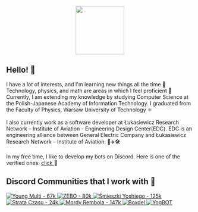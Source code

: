 <p align="center">
  <img
    src="https://cdn.discordapp.com/avatars/697961565403611256/0b678f8bdb823613df4d581cd597e3b7.webp?size=2048"
    width="130"
  />
</p>

## Hello! 👋

<span>
  I have a lot of interests, and I'm learning new things all the time 🌱
  Technology, physics, and math are areas in which I feel proficient 💪
  Currently, I am extending my knowledge by studying Computer Science at the
  Polish-Japanese Academy of Information Technology. I graduated from the
  Faculty of Physics, Warsaw University of Technology ⚛️
  </br></br>
  I also currently work as a software developer at Łukasiewicz Research
  Network – Institute of Aviation - Engineering Design Center(EDC). EDC is an
  engineering alliance between General Electric Company and Łukasiewicz Research
  Network – Institute of Aviation. 🚀✈️🛠
  </br></br>
  In my free time, I like to develop my bots on Discord. Here is one of the verified ones: 
  <a href="https://discord.com/api/oauth2/authorize?client_id=697961565403611256&permissions=8&scope=applications.commands%20bot">
    click
  </a> 
  🤖
  </br>
</span>

## Discord Communities that I work with 🤝

<a href="https://discord.gg/youngmulti">
  <img
    src="https://cdn.discordapp.com/icons/320574287046115328/ff776cfe4948ce2ea013bf5efaa6567b.webp?size=64"
    alt="Young Multi - 67k"
  />
</a>
<a href="https://discord.gg/zebo">
  <img
    src="https://cdn.discordapp.com/icons/586543216887857152/a_dc798419a9aa6d813661154fa765ffa8.gif?size=64"
    alt="ZEBO - 80k"
  />
</a>
<a href="https://discord.gg/yoshi">
  <img
    src="https://cdn.discordapp.com/icons/548155734785916973/a_282e5e499efa8df0cf9e25b1c8996a1c.gif?size=64"
    alt="Śmieszki Yoshiego - 125k"
  />
</a>
<a href="https://discord.gg/strataczasu">
  <img
    src="https://cdn.discordapp.com/icons/211261411119202305/a_96a9c333ed9624137a52730fd7deef52.gif?size=64"
    alt="Strata Czasu - 24k"
  />
</a>
<a href="https://discord.gg/mordyrembola">
  <img
    src="https://cdn.discordapp.com/icons/439119927996317697/a_66500b9f7708eaa38aff24eb4504e40a.gif?size=64"
    alt="Mordy Rembola - 147k"
  />
</a>
<a href="https://discord.gg/boxdel">
  <img
    src="https://cdn.discordapp.com/icons/317712516958650380/fb078b79e65ede121e49bd2549df0bf3.webp?size=64"
    alt="Boxdel"
  />
</a>
<a href="https://discord.gg/UB6CCgfWUv">
  <img
    src="https://cdn.discordapp.com/avatars/697961565403611256/0b678f8bdb823613df4d581cd597e3b7.webp?size=64"
    alt="YogBOT"
  />
</a>
